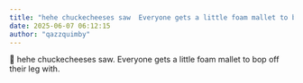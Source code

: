 ```yaml
---
title: "hehe chuckecheeses saw  Everyone gets a little foam mallet to bop off their leg with"
date: 2025-06-07 06:12:15
author: "qazzquimby"
---
```


💭 hehe chuckecheeses saw. Everyone gets a little foam mallet to bop off their leg with.